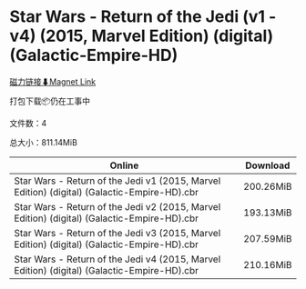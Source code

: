 # Star Wars - Return of the Jedi (v1 - v4) (2015, Marvel Edition) (digital) (Galactic-Empire-HD)

[磁力链接⬇Magnet Link](magnet:?xt=urn:btih:02bad8c457a377a1c51e2e4b031b449b6187f9d4&dn=Star%20Wars%20-%20Return%20of%20the%20Jedi%20%28v1%20-%20v4%29%20%282015%2C%20Marvel%20Edition%29%20%28digital%29%20%28Galactic-Empire-HD%29)

打包下载📦仍在工事中

文件数：4

总大小：811.14MiB

Online | Download
--- | ---
Star Wars - Return of the Jedi v1 (2015, Marvel Edition) (digital) (Galactic-Empire-HD).cbr | 200.26MiB
Star Wars - Return of the Jedi v2 (2015, Marvel Edition) (digital) (Galactic-Empire-HD).cbr | 193.13MiB
Star Wars - Return of the Jedi v3 (2015, Marvel Edition) (digital) (Galactic-Empire-HD).cbr | 207.59MiB
Star Wars - Return of the Jedi v4 (2015, Marvel Edition) (digital) (Galactic-Empire-HD).cbr | 210.16MiB